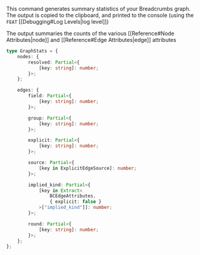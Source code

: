 This command generates summary statistics of your Breadcrumbs graph. The output is copied to the clipboard, and printed to the console (using the `FEAT` [[Debugging#Log Levels|log level]])

The output summaries the counts of the various [[Reference#Node Attributes|node]] and [[Reference#Edge Attributes|edge]] attributes

```ts
type GraphStats = {
	nodes: {
		resolved: Partial<{
			[key: string]: number;
		}>;
	};

	edges: {
		field: Partial<{
			[key: string]: number;
		}>;

		group: Partial<{
			[key: string]: number;
		}>;

		explicit: Partial<{
			[key: string]: number;
		}>;

		source: Partial<{
			[key in ExplicitEdgeSource]: number;
		}>;

		implied_kind: Partial<{
			[key in Extract<
				BCEdgeAttributes,
				{ explicit: false }
			>["implied_kind"]]: number;
		}>;

		round: Partial<{
			[key: string]: number;
		}>;
	};
};
```
